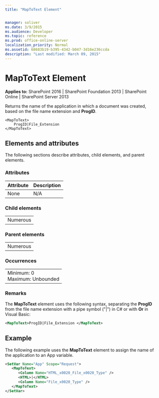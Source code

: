 ```yaml
---
title: "MapToText Element"


manager: soliver
ms.date: 3/9/2015
ms.audience: Developer
ms.topic: reference
ms.prod: office-online-server
localization_priority: Normal
ms.assetid: 68683b19-b395-4342-b047-3d16e236ccda
description: "Last modified: March 09, 2015"
---
```


# MapToText Element

 
  
 **Applies to:** SharePoint 2016 | SharePoint Foundation 2013 | SharePoint Online | SharePoint Server 2013
  
Returns the name of the application in which a document was created, based on the file name extension and **ProgID**.
  
```
<MapToText>
    ProgID|File_Extension
</MapToText>
```

## Elements and attributes

The following sections describe attributes, child elements, and parent elements.

### Attributes

|**Attribute**|**Description**|
|:-----|:-----|
|None  <br/> |N/A  <br/> |
   
### Child elements

||
|:-----|
|Numerous |
   
### Parent elements

||
|:-----|
|Numerous |
   
### Occurrences

||
|:-----|
|Minimum: 0  <br/> Maximum: Unbounded  <br/> |
   
### Remarks

The **MapToText** element uses the following syntax, separating the **ProgID** from the file name extension with a pipe symbol ("|") in C# or with **Or** in Visual Basic: 
  
```XML
<MapToText>ProgID|File_Extension </MapToText>
```

## Example

The following example uses the **MapToText** element to assign the name of the application to an App variable. 
  
```XML
<SetVar Name="App" Scope="Request">
   <MapToText>
      <Column Name="HTML_x0020_File_x0020_Type" />
      <HTML>|</HTML>
      <Column Name="File_x0020_Type" />
   </MapToText>
</SetVar>
```



